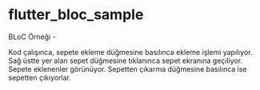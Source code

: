 # flutter_bloc_sample

BLoC Örneği -

Kod çalışınca, sepete ekleme düğmesine basılınca ekleme işlemi yapılıyor.
Sağ üstte yer alan sepet düğmesine tıklanınca sepet ekranına geçiliyor. Sepete eklenenler görünüyor.
Sepetten çıkarma düğmesine basılınca ise sepetten çıkıyorlar.


